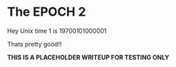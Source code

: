 # The EPOCH 2

Hey Unix time 1 is 19700101000001

Thats pretty good!!

**THIS IS A PLACEHOLDER WRITEUP FOR TESTING ONLY**

